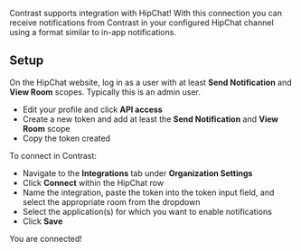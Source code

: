 <!--
title: "HipChat Integration"
description: "Integrating HipChat with Contrast"
tags: "Admin organization settings integrations hipchat"
-->


Contrast supports integration with HipChat! With this connection you can receive notifications from Contrast in your configured HipChat channel using a format similar to in-app notifications.

## Setup

On the HipChat website, log in as a user with at least **Send Notification** and **View Room** scopes. Typically this is an admin user.

* Edit your profile and click **API access**
* Create a new token and add at least the **Send Notification** and **View Room** scope
* Copy the token created

To connect in Contrast:

* Navigate to the **Integrations** tab under **Organization Settings**
* Click **Connect** within the HipChat row
* Name the integration, paste the token into the token input field, and select the appropriate room from the dropdown
* Select the application(s) for which you want to enable notifications
* Click **Save**

You are connected!

